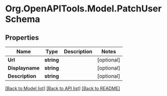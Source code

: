 # Org.OpenAPITools.Model.PatchUserSchema

## Properties

Name | Type | Description | Notes
------------ | ------------- | ------------- | -------------
**Url** | **string** |  | [optional] 
**Displayname** | **string** |  | [optional] 
**Description** | **string** |  | [optional] 

[[Back to Model list]](../README.md#documentation-for-models) [[Back to API list]](../README.md#documentation-for-api-endpoints) [[Back to README]](../README.md)

